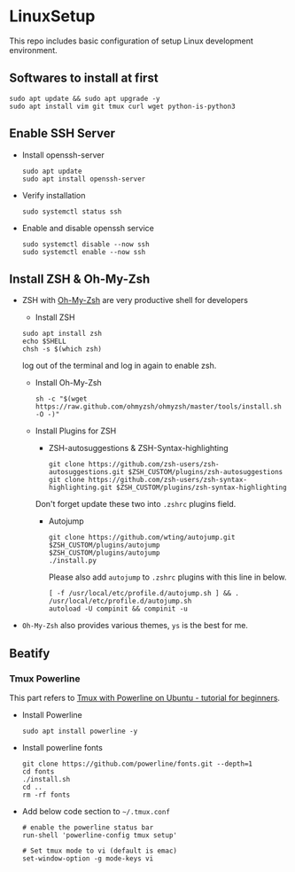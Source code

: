 # LinuxSetup

This repo includes basic configuration of setup Linux development environment.

## Softwares to install at first

```shell
sudo apt update && sudo apt upgrade -y
sudo apt install vim git tmux curl wget python-is-python3
```

## Enable SSH Server

* Install openssh-server

  ```shell
  sudo apt update
  sudo apt install openssh-server
  ```

* Verify installation

  ```shell
  sudo systemctl status ssh
  ```

* Enable and disable openssh service

  ```shell
  sudo systemctl disable --now ssh
  sudo systemctl enable --now ssh
  ```

## Install ZSH & Oh-My-Zsh

* ZSH with [Oh-My-Zsh](https://ohmyz.sh/) are very productive shell for developers
  
  * Install ZSH

  ```shell
  sudo apt install zsh
  echo $SHELL
  chsh -s $(which zsh)
  ```

  log out of the terminal and log in again to enable zsh.

  * Install Oh-My-Zsh

    ```shell
    sh -c "$(wget https://raw.github.com/ohmyzsh/ohmyzsh/master/tools/install.sh -O -)"
    ```

  * Install Plugins for ZSH
  
    * ZSH-autosuggestions & ZSH-Syntax-highlighting

      ```shell
      git clone https://github.com/zsh-users/zsh-autosuggestions.git $ZSH_CUSTOM/plugins/zsh-autosuggestions
      git clone https://github.com/zsh-users/zsh-syntax-highlighting.git $ZSH_CUSTOM/plugins/zsh-syntax-highlighting
      ```

    Don't forget update these two into `.zshrc` plugins field.

    * Autojump

      ```shell
      git clone https://github.com/wting/autojump.git $ZSH_CUSTOM/plugins/autojump
      $ZSH_CUSTOM/plugins/autojump
      ./install.py
      ```

      Please also add `autojump` to `.zshrc` plugins with this line in below.

      ```shell
      [ -f /usr/local/etc/profile.d/autojump.sh ] && . /usr/local/etc/profile.d/autojump.sh
      autoload -U compinit && compinit -u
      ```

* `Oh-My-Zsh` also provides various themes, `ys` is the best for me.

## Beatify

### Tmux Powerline

This part refers to [Tmux with Powerline on Ubuntu - tutorial for beginners](https://bobbyhadz.com/blog/tmux-powerline-ubuntu).

* Install Powerline

  ```shell
  sudo apt install powerline -y
  ```

* Install powerline fonts

  ```shell
  git clone https://github.com/powerline/fonts.git --depth=1
  cd fonts
  ./install.sh
  cd ..
  rm -rf fonts
  ```

* Add below code section to `~/.tmux.conf`

  ```shell
  # enable the powerline status bar
  run-shell 'powerline-config tmux setup'

  # Set tmux mode to vi (default is emac)
  set-window-option -g mode-keys vi
  ```
